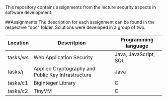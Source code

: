 This repository contains assignments from the lecture security aspects in software development.


##Assignments
The description for each assignment can be found in the respective "doc" folder. Solutions were developed in a group of two.

| Location      | Descritpion           | Programming language  |
| ------------- | ------------- | ----- |
| tasks/ws    | Web Application Security                         | Java, JavaScript, SQL   
| tasks/j   | Applied Cryptography and Public Key Infrastructure  | Java
| tasks/c1  | BigInteger Library                                  | C
| tasks/c2  | TinyVM                                              | C

